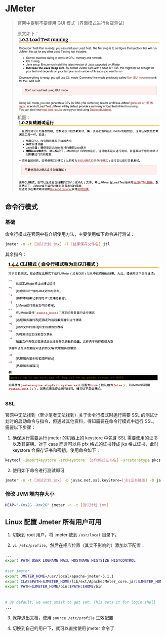 # JMeter

> 官网中提到不要使用 GUI 模式（界面模式进行负载测试）
>
> 原文如下：![](./图片/jmeter-doc.png)机翻：![](./图片/jmeter-doc-zh.png)

## 命令行模式

### 基础

命令行模式在官网中有介绍使用方法，主要使用如下命令进行测试：

```sh
jmeter -n -t [测试计划.jmx] -l [结果保存文件名].jtl
```

其余指令：

![](./图片/jmeter-n.png)

### SSL

官网中无法找到（至少笔者无法找到）关于命令行模式时运行需要 SSL 的测试计划时的启动命令与指令，但通过其他资料，得知需要在命令行模式中运行 SSL，需要以下步骤：

1. 确保运行需要运行 jmeter 的机器上的 keystore 中包含 SSL 需要使用的证书以及其密钥。对于 caas 而言可以将 pfx 格式的证书转成 jks 格式证书，此时 keystore 会保存证书和密钥。使用命令如下：

```sh
keytool -importkeystore -srckeystore  [pfx格式证书名] -srcstoretype pkcs12 -destkeystore [转换成的jks证书名] -deststoretype JKS
```

2. 使用如下命令进行测试即可

```sh
jmeter -n -t [测试计划.jmx] -D javax.net.ssl.keyStore=[jks证书路径] -D javax.net.ssl.keyStorePassword=[jks证书密码]
```

### 修改 JVM 堆内存大小

```sh
HEAP="-Xms2G -Xmx2G" jmeter -n -t [测试计划.jmx]
```

## Linux 配置 Jmeter 所有用户可用

1. 切换到 root 用户，将 jmeter 放到 `/usr/local` 目录下。

2. `vi /etc/profile`，然后在相应位置（其实不影响的）添加以下配置：


```sh
...
export PATH USER LOGNAME MAIL HOSTNAME HISTSIZE HISTCONTROL

#set jmeter
export JMETER_HOME=/usr/local/apache-jmeter-5.1.1
export CLASSPATH=$JMETER_HOME/lib/ext/ApacheJMeter_core.jar:$JMETER_HOME/lib/jorphan.jar:$CLASSPATH
export PATH=$JMETER_HOME/bin:$PATH:$HOME/bin


# By default, we want umask to get set. This sets it for login shell
...
```


3. 保存退出文档，使用 `source /etc/profile` 生效配置

4. 切换到自己的用户下，就可以直接使用 jmeter 命令了

